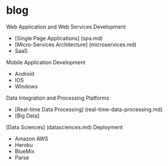 # blog

Web Application and Web Services Development

* [Single Page Applications] (spa.md)
* [Micro-Services Architecture] (microservices.md)
* SaaS

Mobile Application Development
* Android
* IOS
* Windows

Data Integration and Processing Platforms

* [Real-time Data Processing] (real-time-data-processing.md)
* [Big Data]

[Data Sciences] (datasciences.md)
Deployment

* Amazon AWS
* Heroku
* BlueMix
* Parse
